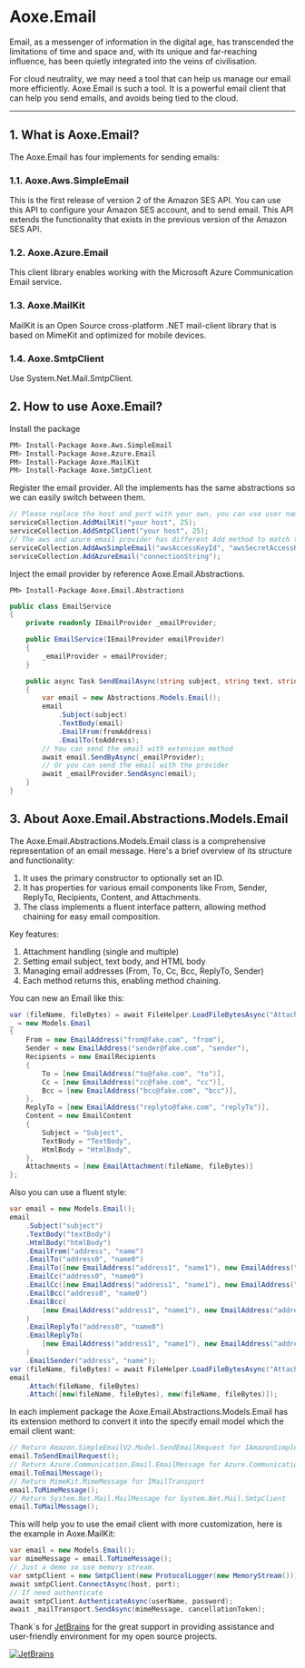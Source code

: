 # Aoxe.Email

Email, as a messenger of information in the digital age, has transcended the limitations of time and space and, with its unique and far-reaching influence, has been quietly integrated into the veins of civilisation.

For cloud neutrality, we may need a tool that can help us manage our email more efficiently. Aoxe.Email is such a tool. It is a powerful email client that can help you send emails, and avoids being tied to the cloud.

---

## 1. What is Aoxe.Email?

The Aoxe.Email has four implements for sending emails:

### 1.1. Aoxe.Aws.SimpleEmail

This is the first release of version 2 of the Amazon SES API. You can use this API to configure your Amazon SES account, and to send email. This API extends the functionality that exists in the previous version of the Amazon SES API.

### 1.2. Aoxe.Azure.Email

This client library enables working with the Microsoft Azure Communication Email service.

### 1.3. Aoxe.MailKit

MailKit is an Open Source cross-platform .NET mail-client library that is based on MimeKit and optimized for mobile devices.

### 1.4. Aoxe.SmtpClient

Use System.Net.Mail.SmtpClient.

## 2. How to use Aoxe.Email?

Install the package

```bash
PM> Install-Package Aoxe.Aws.SimpleEmail
PM> Install-Package Aoxe.Azure.Email
PM> Install-Package Aoxe.MailKit
PM> Install-Package Aoxe.SmtpClient
```

Register the email provider. All the implements has the same abstractions so we can easily switch between them.

```csharp
// Please replace the host and port with your own, you can use user name and password for the authentication and so on
serviceCollection.AddMailKit("your host", 25);
serviceCollection.AddSmtpClient("your host", 25);
// The aws and azure email provider has different Add method to match their own constructors
serviceCollection.AddAwsSimpleEmail("awsAccessKeyId", "awsSecretAccessKey");
serviceCollection.AddAzureEmail("connectionString");
```

Inject the email provider by reference Aoxe.Email.Abstractions.

```shell
PM> Install-Package Aoxe.Email.Abstractions
```

```csharp
public class EmailService
{
    private readonly IEmailProvider _emailProvider;

    public EmailService(IEmailProvider emailProvider)
    {
        _emailProvider = emailProvider;
    }

    public async Task SendEmailAsync(string subject, string text, string fromAddress, string toAddress)
    {
        var email = new Abstractions.Models.Email();
        email
            .Subject(subject)
            .TextBody(email)
            .EmailFrom(fromAddress)
            .EmailTo(toAddress);
        // You can send the email with extension method
        await email.SendByAsync(_emailProvider);
        // Or you can send the email with the provider
        await _emailProvider.SendAsync(email);
    }
}
```

## 3. About Aoxe.Email.Abstractions.Models.Email

The Aoxe.Email.Abstractions.Models.Email class is a comprehensive representation of an email message. Here's a brief overview of its structure and functionality:

1. It uses the primary constructor to optionally set an ID.
2. It has properties for various email components like From, Sender, ReplyTo, Recipients, Content, and Attachments.
3. The class implements a fluent interface pattern, allowing method chaining for easy email composition.

Key features:

1. Attachment handling (single and multiple)
2. Setting email subject, text body, and HTML body
3. Managing email addresses (From, To, Cc, Bcc, ReplyTo, Sender)
4. Each method returns this, enabling method chaining.

You can new an Email like this:

```csharp
var (fileName, fileBytes) = await FileHelper.LoadFileBytesAsync("AttachmentTestFile.txt");
_ = new Models.Email
{
    From = new EmailAddress("from@fake.com", "from"),
    Sender = new EmailAddress("sender@fake.com", "sender"),
    Recipients = new EmailRecipients
    {
        To = [new EmailAddress("to@fake.com", "to")],
        Cc = [new EmailAddress("cc@fake.com", "cc")],
        Bcc = [new EmailAddress("bcc@fake.com", "bcc")],
    },
    ReplyTo = [new EmailAddress("replyto@fake.com", "replyTo")],
    Content = new EmailContent
    {
        Subject = "Subject",
        TextBody = "TextBody",
        HtmlBody = "HtmlBody",
    },
    Attachments = [new EmailAttachment(fileName, fileBytes)]
};
```

Also you can use a fluent style:

```csharp
var email = new Models.Email();
email
    .Subject("subject")
    .TextBody("textBody")
    .HtmlBody("htmlBody")
    .EmailFrom("address", "name")
    .EmailTo("address0", "name0")
    .EmailTo([new EmailAddress("address1", "name1"), new EmailAddress("address2", "name2")])
    .EmailCc("address0", "name0")
    .EmailCc([new EmailAddress("address1", "name1"), new EmailAddress("address2", "name2")])
    .EmailBcc("address0", "name0")
    .EmailBcc(
        [new EmailAddress("address1", "name1"), new EmailAddress("address2", "name2")]
    )
    .EmailReplyTo("address0", "name0")
    .EmailReplyTo(
        [new EmailAddress("address1", "name1"), new EmailAddress("address2", "name2")]
    )
    .EmailSender("address", "name");
var (fileName, fileBytes) = await FileHelper.LoadFileBytesAsync("AttachmentTestFile.txt");
email
    .Attach(fileName, fileBytes)
    .Attach([new(fileName, fileBytes), new(fileName, fileBytes)]);
```

In each implement package the Aoxe.Email.Abstractions.Models.Email has its extension methord to convert it into the specify email model which the email client want:

```csharp
// Return Amazon.SimpleEmailV2.Model.SendEmailRequest for IAmazonSimpleEmailServiceV2
email.ToSendEmailRequest();
// Return Azure.Communication.Email.EmailMessage for Azure.Communication.Email.EmailClient
email.ToEmailMessage();
// Return MimeKit.MimeMessage for IMailTransport
email.ToMimeMessage();
// Return System.Net.Mail.MailMessage for System.Net.Mail.SmtpClient
email.ToMailMessage();
```

This will help you to use the email client with more customization, here is the example in Aoxe.MailKit:

```csharp
var email = new Models.Email();
var mimeMessage = email.ToMimeMessage();
// Just a demo so use memory stream.
var smtpClient = new SmtpClient(new ProtocolLogger(new MemoryStream()));
await smtpClient.ConnectAsync(host, port);
// If need authenticate
await smtpClient.AuthenticateAsync(userName, password);
await _mailTransport.SendAsync(mimeMessage, cancellationToken);
```

Thank`s for [JetBrains](https://www.jetbrains.com/) for the great support in providing assistance and user-friendly environment for my open source projects.

[![JetBrains](https://resources.jetbrains.com/storage/products/company/brand/logos/jb_beam.svg?_gl=1*f25lxa*_ga*MzI3ODk2MjY0LjE2NzA0NjY4MDQ.*_ga_9J976DJZ68*MTY4OTY4NzY5OS4zNC4xLjE2ODk2ODgwMDAuNTMuMC4w)](https://www.jetbrains.com/community/opensource/#support)
